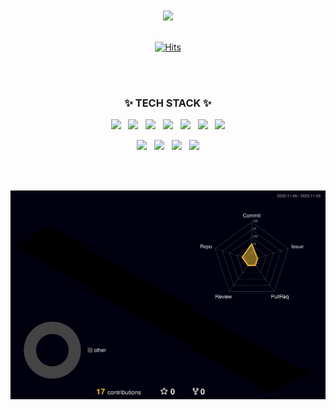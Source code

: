 <!--
**dhl1031/dhl1031** is a ✨ _special_ ✨ repository because its `README.md` (this file) appears on your GitHub profile.

Here are some ideas to get you started:

- 🔭 I’m currently working on ...
- 🌱 I’m currently learning ...
- 👯 I’m looking to collaborate on ...
- 🤔 I’m looking for help with ...
- 💬 Ask me about ...
- 📫 How to reach me: ...
- 😄 Pronouns: ...
- ⚡ Fun fact: ...
-->
<img src="https://github.com/dhl1031/dhl1031/assets/141328665/40811f57-ab22-4cff-9f14-cdf5f4374c50.gif" width="100%" height="2px" />
<br><br><br><br>

<div align=center>

<img src="https://github.com/dhl1031/dhl1031/assets/141328665/65e03586-eda8-4ea0-99a0-618466a0e65a.gif" ><br><br>

[![Hits](https://hits.seeyoufarm.com/api/count/incr/badge.svg?url=https%3A%2F%2Fgithub.com%2Fdhl1031%2Fdhl1031&count_bg=%2379C83D&title_bg=%23555555&icon=&icon_color=%23E7E7E7&title=hits&edge_flat=false)](https://hits.seeyoufarm.com)
<br><br>

</div>
<br>

<div align=center>
  <h3>✨ TECH STACK ✨</h3>
</div>

<div align=center>
<img src="https://img.shields.io/badge/Java-007396?style=for-the-badge&logo=openjdk&logoColor=fff"> &nbsp; <img src="https://img.shields.io/badge/spring-6DB33F?style=for-the-badge&logo=spring&logoColor=fff"> &nbsp; <img src="https://img.shields.io/badge/Oracle-F80000?style=for-the-badge&logo=oracle&logoColor=fff"> &nbsp; <img src="https://img.shields.io/badge/html5-E34F26?style=for-the-badge&logo=html5&logoColor=fff"> &nbsp; <img src="https://img.shields.io/badge/CSS3-1572B6?style=for-the-badge&logo=CSS3&logoColor=white"/> &nbsp; <img src="https://img.shields.io/badge/javascript-F7DF1E?style=for-the-badge&logo=javascript&logoColor=000"> &nbsp; <img src="https://img.shields.io/badge/jquery-0769AD?style=for-the-badge&logo=jquery&logoColor=fff"><br>

<img src="https://img.shields.io/badge/eclipse ide-2C2255?style=for-the-badge&logo=eclipseide&logoColor=fff"> &nbsp; <img src="https://img.shields.io/badge/visualstudio code-007ACC?style=for-the-badge&logo=visualstudiocode&logoColor=fff"> &nbsp; <img src="https://img.shields.io/badge/git hub-181717?style=for-the-badge&logo=github&logoColor=fff"> &nbsp; <img src="https://img.shields.io/badge/git-F05032?style=for-the-badge&logo=git&logoColor=fff">
</div>

<br><br>

![](./profile-3d-contrib/profile-night-rainbow.svg)

<img src="https://github.com/dhl1031/dhl1031/assets/141328665/40811f57-ab22-4cff-9f14-cdf5f4374c50.gif" width="100%" height="2px" />

